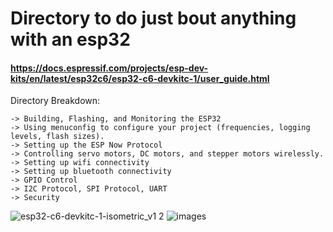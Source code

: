 # Directory to do just bout anything with an esp32
#### https://docs.espressif.com/projects/esp-dev-kits/en/latest/esp32c6/esp32-c6-devkitc-1/user_guide.html
Directory Breakdown:  

    -> Building, Flashing, and Monitoring the ESP32
    -> Using menuconfig to configure your project (frequencies, logging levels, flash sizes).
    -> Setting up the ESP Now Protocol
    -> Controlling servo motors, DC motors, and stepper motors wirelessly.
    -> Setting up wifi connectivity
    -> Setting up bluetooth connectivity
    -> GPIO Control
    -> I2C Protocol, SPI Protocol, UART
    -> Security

![esp32-c6-devkitc-1-isometric_v1 2](https://github.com/user-attachments/assets/7ca815b4-c417-4f5a-85ac-ca4c7d4b46b7)
![images](https://github.com/user-attachments/assets/39757e04-e0ea-4efd-8101-1c459ea204b0)
